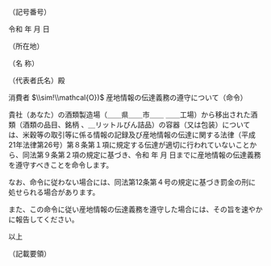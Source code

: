 （記号番号）

令和 年 月 日

（所在地）

（名 称）

（代表者氏名）殿

消費者 $\\sim!\\mathcal{O})$ 産地情報の伝達義務の遵守について（命令）

貴社（あなた）の酒類製造場（＿＿県＿＿市＿＿ ＿＿工場）から移出された酒類（酒類の品目、銘柄 、＿リットルびん詰品）の容器（又は包装）については、米穀等の取引等に係る情報の記録及び産地情報の伝達に関する法律（平成21年法律第26号）第８条第１項に規定する伝達が適切に行われていないことから、同法第９条第２項の規定に基づき、令和 年 月 日までに産地情報の伝達義務を遵守すべきことを命令します。

なお、命令に従わない場合には、同法第12条第４号の規定に基づき罰金の刑に処せられる場合があります。

また、この命令に従い産地情報の伝達義務を遵守した場合には、その旨を速やかに報告してください。

以上

（記載要領）